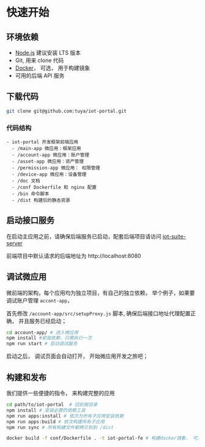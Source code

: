 # 快速开始

## 环境依赖

- [Node.js]((https://nodejs.org/en/)) 建议安装 LTS 版本
- Git, 用来 clone 代码
- [Docker](https://www.docker.com)， 可选， 用于构建镜象
- 可用的后端 API 服务

## 下载代码

```bash
git clone git@github.com:tuya/iot-portal.git
```

### 代码结构
```
- iot-portal 开发框架前端应用
  - /main-app 微应用：框架应用
  - /account-app 微应用：账户管理
  - /asset-app 微应用：资产管理
  - /permission-app 微应用： 权限管理
  - /device-app 微应用：设备管理
  - /doc 文档
  - /conf Dockerfile 和 nginx 配置
  - /bin 命令脚本
  - /dist 构建后的静态资源
```
## 启动接口服务

在启动主应用之前，请确保后端服务已启动，配套后端项目请访问 [iot-suite-server](https://github.com/tuya/iot-suite-server/blob/feat_doc/README_zh.md)

前端项目中默认请求的后端地址为 http://localhost:8080


## 调试微应用

微前端的架构，每个应用均为独立项目，有自己的独立依赖， 举个例子，如果要调试账户管理 `accont-app`，

首先修改 `/account-app/src/setupProxy.js` 脚本, 确保后端接口地址代理配置正确， 并且服务已经启动；

```bash
cd account-app/ # 进入微应用
npm install #安装依赖，只需执行一次
npm run start # 启动调试服务
```

启动之后， 调试页面会自动打开， 开始微应用开发之旅吧；

## 构建和发布

我们提供一些便捷的指令， 来构建完整的应用

```bash
cd path/to/iot-portal  # 回到根目录
npm install # 安装必要的依赖工具
npm run apps:install # 依次为所有子应用安装依赖
npm run apps:build # 依次构建所有子应用
npm run sync # 所有构建文件都拷贝到到 /dist

docker build -f conf/Dockerfile . -t iot-portal-fe # 构建docker镜象， 可选

```
